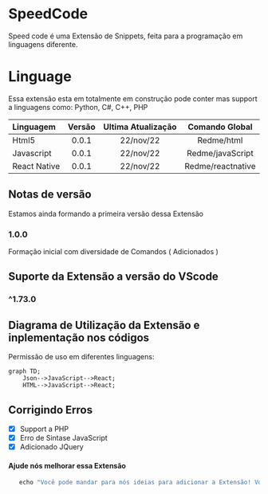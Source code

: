 # SpeedCode 

Speed code é uma Extensão de Snippets, feita para a programação em linguagens diferente.

# Linguage

Essa extensão esta em totalmente em construção pode conter mas support a linguagens como: Python, C#, C++, PHP

| Linguagem | Versão | Ultima Atualização | Comando Global |
| :---         |     :---:      |          :---: |  :---: |
| Html5   | 0.0.1     | 22/nov/22    | Redme/html | 
| Javascript     | 0.0.1       | 22/nov/22      | Redme/javaScript | 
| React Native     | 0.0.1        | 22/nov/22      | Redme/reactnative | 

## Notas de versão

Estamos ainda formando a primeira versão dessa Extensão

### 1.0.0

Formação inicial com diversidade de Comandos ( Adicionados )

## Suporte da Extensão a versão do VScode 

### ^1.73.0
## Diagrama de Utilização da Extensão e inplementação nos códigos

Permissão de uso em diferentes linguagens: 

```mermaid
graph TD;
    Json-->JavaScript-->React;
    HTML-->JavaScript-->React;
```

## Corrigindo Erros

- [x] Support a PHP
- [x] Erro de Sintase JavaScript
- [x] Adicionado JQuery

#### Ajude nós melhorar essa Extensão 

```ruby
   echo "Você pode mandar para nós ideias para adicionar a Extensão! Vocês é quem fazem essa Extensão"
```
